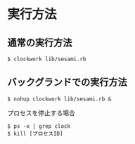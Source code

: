 # 実行方法

## 通常の実行方法

```
$ clockwork lib/sesami.rb
```

## バックグランドでの実行方法

```
$ nohup clockwork lib/sesami.rb & 
```

プロセスを停止する場合

```
$ ps -x | grep clock
$ kill [プロセスID]
```